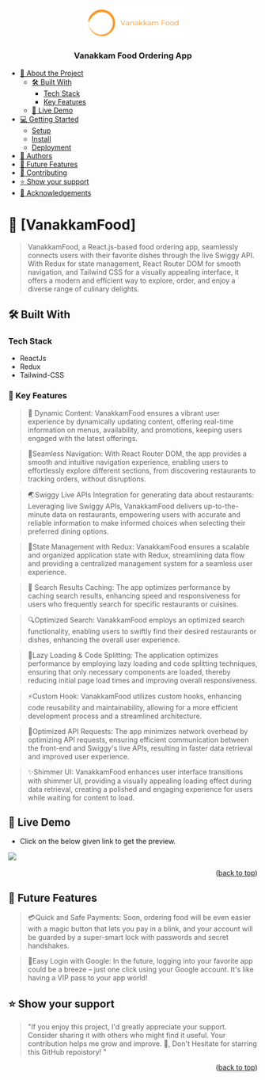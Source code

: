 <div align="center">
  <!-- You are encouraged to replace this logo with your own! Otherwise you can also remove it. -->
  <img src="./public/assets/Vanakkam.png" alt="logo" width="200"  height="auto" />
  <br/>

  <h3><b>Vanakkam Food Ordering App</b></h3>
</div>

<!-- TABLE OF CONTENTS -->

- [📖 About the Project](#about-project)
  - [🛠 Built With](#built-with)
    - [Tech Stack](#tech-stack)
    - [Key Features](#key-features)
  - [🚀 Live Demo](#live-demo)
- [💻 Getting Started](#getting-started)
  - [Setup](#setup)
  - [Install](#install)
  - [Deployment](#deployment)
- [👥 Authors](#authors)
- [🔭 Future Features](#future-features)
- [🤝 Contributing](#contributing)
- [⭐️ Show your support](#support)
- [🙏 Acknowledgements](#acknowledgements)

<!-- PROJECT DESCRIPTION -->

# 🚀 [VanakkamFood] <a name="about-project"></a>

> VanakkamFood, a React.js-based food ordering app, seamlessly connects users with their favorite dishes through the live Swiggy API. With Redux for state management, React Router DOM for smooth navigation, and Tailwind CSS for a visually appealing interface, it offers a modern and efficient way to explore, order, and enjoy a diverse range of culinary delights.

## 🛠 Built With <a name="built-with"></a>

### Tech Stack <a name="tech-stack"></a>

* ReactJs
* Redux
* Tailwind-CSS

<!-- Features -->

### 🎯 Key Features <a name="key-features"></a>

> 🎥 Dynamic Content: VanakkamFood ensures a vibrant user experience by dynamically updating content, offering real-time information on menus, availability, and promotions, keeping users engaged with the latest offerings.

> 📌Seamless Navigation: With React Router DOM, the app provides a smooth and intuitive navigation experience, enabling users to effortlessly explore different sections, from discovering restaurants to tracking orders, without disruptions.

> 🌏Swiggy Live APIs Integration for generating data about restaurants: Leveraging live Swiggy APIs, VanakkamFood delivers up-to-the-minute data on restaurants, empowering users with accurate and reliable information to make informed choices when selecting their preferred dining options.

> 🔐State Management with Redux: VanakkamFood ensures a scalable and organized application state with Redux, streamlining data flow and providing a centralized management system for a seamless user experience.

> 🔖 Search Results Caching: The app optimizes performance by caching search results, enhancing speed and responsiveness for users who frequently search for specific restaurants or cuisines.

> 🔍Optimized Search: VanakkamFood employs an optimized search functionality, enabling users to swiftly find their desired restaurants or dishes, enhancing the overall user experience.

> 🚀Lazy Loading & Code Splitting: The application optimizes performance by employing lazy loading and code splitting techniques, ensuring that only necessary components are loaded, thereby reducing initial page load times and improving overall responsiveness.

> ⚡Custom Hook: VanakkamFood utilizes custom hooks, enhancing code reusability and maintainability, allowing for a more efficient development process and a streamlined architecture.

> 🚀Optimized API Requests: The app minimizes network overhead by optimizing API requests, ensuring efficient communication between the front-end and Swiggy's live APIs, resulting in faster data retrieval and improved user experience.

> ✨Shimmer UI: VanakkamFood enhances user interface transitions with shimmer UI, providing a visually appealing loading effect during data retrieval, creating a polished and engaging experience for users while waiting for content to load.

<!-- - **[Swiggy Live APIs Integration]**
- **[State Management]**
- **[Shimmer UI]** -->

## 🚀 Live Demo <a name="live-demo"></a>

- Click on the below given link to get the preview.

 <a href="https://spring-flowers-school.vercel.app/">
<img src="https://img.shields.io/badge/Vercel-000000?style=for-the-badge&logo=vercel&logoColor=white">
</a>

<p align="right">(<a href="#readme-top">back to top</a>)</p>

<!-- FUTURE FEATURES -->

## 🔭 Future Features <a name="future-features"></a>

> 💳Quick and Safe Payments: Soon, ordering food will be even easier with a magic button that lets you pay in a blink, and your account will be guarded by a super-smart lock with passwords and secret handshakes.

> 🔐Easy Login with Google: In the future, logging into your favorite app could be a breeze – just one click using your Google account. It's like having a VIP pass to your app world!

<!-- - **[Payment Mode Integration]**
- **[User Authentication]** -->


## ⭐️ Show your support <a name="support"></a>

> "If you enjoy this project, I'd greatly appreciate your support. Consider sharing it with others who might find it useful. Your contribution helps me grow and improve. 🚀, Don't Hesitate for starring this GitHub repoistory! "

<p align="right">(<a href="#readme-top">back to top</a>)</p>